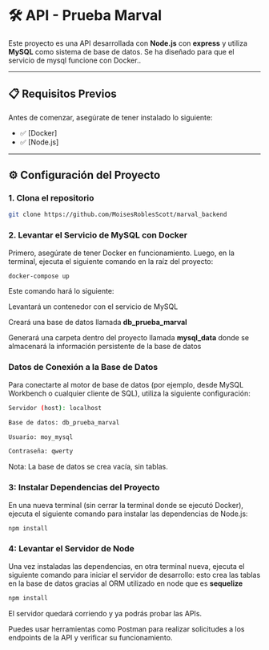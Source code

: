 
# 🛠️ API - Prueba Marval

Este proyecto es una API desarrollada con **Node.js** con **express** y utiliza **MySQL** como sistema de base de datos. 
Se ha diseñado para que el servicio de mysql funcione con Docker..

---

## 📋 Requisitos Previos

Antes de comenzar, asegúrate de tener instalado lo siguiente:

- ✅ [Docker]
- ✅ [Node.js]

---

## ⚙️ Configuración del Proyecto

### 1. Clona el repositorio

```bash
git clone https://github.com/MoisesRoblesScott/marval_backend
```

### 2. Levantar el Servicio de MySQL con Docker
Primero, asegúrate de tener Docker en funcionamiento.
Luego, en la terminal, ejecuta el siguiente comando en la raíz del proyecto:

```bash
docker-compose up
```

Este comando hará lo siguiente:

Levantará un contenedor con el servicio de MySQL

Creará una base de datos llamada **db_prueba_marval**

Generará una carpeta dentro del proyecto llamada **mysql_data** donde se almacenará la información persistente de la base de datos

### Datos de Conexión a la Base de Datos

Para conectarte al motor de base de datos (por ejemplo, desde MySQL Workbench o cualquier cliente de SQL), utiliza la siguiente configuración:

```bash
Servidor (host): localhost

Base de datos: db_prueba_marval

Usuario: moy_mysql

Contraseña: qwerty
```

Nota: La base de datos se crea vacía, sin tablas.

### 3: Instalar Dependencias del Proyecto
En una nueva terminal (sin cerrar la terminal donde se ejecutó Docker), ejecuta el siguiente comando para instalar las dependencias de Node.js:

```bash
npm install
```

### 4: Levantar el Servidor de Node
Una vez instaladas las dependencias, en otra terminal nueva, ejecuta el siguiente comando para iniciar el servidor de desarrollo:
esto crea las tablas en la base de datos gracias al ORM utilizado en node que es **sequelize** 

```bash
npm install
```

El servidor quedará corriendo y ya podrás probar las APIs.

Puedes usar herramientas como Postman para realizar solicitudes a los endpoints de la API y verificar su funcionamiento.
